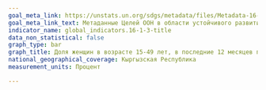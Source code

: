 ```yaml
---
goal_meta_link: https://unstats.un.org/sdgs/metadata/files/Metadata-16-01-03.pdf
goal_meta_link_text: Метаданные Целей ООН в области устойчивого развития (PDF, 222 КБ)
indicator_name: global_indicators.16-1-3-title
data_non_statistical: false
graph_type: bar
graph_title: Доля женщин в возрасте 15-49 лет, в последние 12 месяцев подвергшихся физического насилия (ограбления или нападения)
national_geographical_coverage: Кыргызская Республика
measurement_units: Процент

---
```

